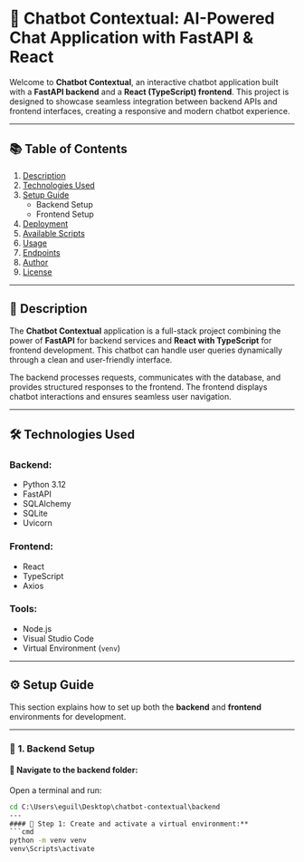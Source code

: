 # 🤖 **Chatbot Contextual: AI-Powered Chat Application with FastAPI & React**

Welcome to **Chatbot Contextual**, an interactive chatbot application built with a **FastAPI backend** and a **React (TypeScript) frontend**. This project is designed to showcase seamless integration between backend APIs and frontend interfaces, creating a responsive and modern chatbot experience.

---

## 📚 **Table of Contents**
1. [Description](#description)
2. [Technologies Used](#technologies-used)
3. [Setup Guide](#setup-guide)
    - Backend Setup
    - Frontend Setup
4. [Deployment](#deployment)
5. [Available Scripts](#available-scripts)
6. [Usage](#usage)
7. [Endpoints](#endpoints)
8. [Author](#author)
9. [License](#license)

---

## 📝 **Description**

The **Chatbot Contextual** application is a full-stack project combining the power of **FastAPI** for backend services and **React with TypeScript** for frontend development. This chatbot can handle user queries dynamically through a clean and user-friendly interface.

The backend processes requests, communicates with the database, and provides structured responses to the frontend. The frontend displays chatbot interactions and ensures seamless user navigation.

---

## 🛠️ **Technologies Used**

### **Backend:**
- Python 3.12
- FastAPI
- SQLAlchemy
- SQLite
- Uvicorn

### **Frontend:**
- React
- TypeScript
- Axios

### **Tools:**
- Node.js
- Visual Studio Code
- Virtual Environment (`venv`)

---

## ⚙️ **Setup Guide**

This section explains how to set up both the **backend** and **frontend** environments for development.

---

### 🔹 **1. Backend Setup**

#### 📍 **Navigate to the backend folder:**
Open a terminal and run:
```cmd
cd C:\Users\eguil\Desktop\chatbot-contextual\backend
---
#### 📍 Step 1: Create and activate a virtual environment:**
```cmd
python -m venv venv
venv\Scripts\activate

